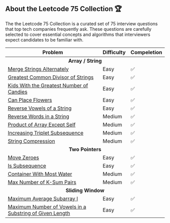## About the Leetcode 75 Collection 🏆 

The the Leetcode 75 Collection is a curated set of 75 interview questions that top tech companies frequently ask. These questions are carefully selected to cover essential concepts and algorithms that interviewers expect candidates to be familiar with.

<table>
  <thead>
    <tr>
      <th>Problem</th>
      <th>Difficulty</th>
      <th>Compeletion</th>
    </tr>
  </thead>
  <tbody>
    <tr>
      <td colspan="5" align="center">
        <strong>Array / String</strong>
      </td>
    </tr>
    <tr>
      <td>
        <a href="https://leetcode.com/problems/merge-strings-alternately/description/?envType=study-plan-v2&envId=leetcode-75" target="_blank">
          Merge Strings Alternately
        </a>
      </td>
      <td>Easy</td>
      <td>✅</td>
    </tr>
    <tr>
      <td>
        <a href="https://leetcode.com/problems/greatest-common-divisor-of-strings/description/?envType=study-plan-v2&envId=leetcode-75" target="_blank">
          Greatest Common Divisor of Strings
        </a>
      </td>
      <td>Easy</td>
      <td>✅</td>
    </tr>
    <tr>
      <td>
        <a href="https://leetcode.com/problems/kids-with-the-greatest-number-of-candies/description/?envType=study-plan-v2&envId=leetcode-75" target="_blank">
          Kids With the Greatest Number of Candies
        </a>
      </td>
      <td>Easy</td>
      <td>✅</td>
    </tr>
    <tr>
      <td>
        <a href="https://leetcode.com/problems/can-place-flowers/?envType=study-plan-v2&envId=leetcode-75" target="_blank">
          Can Place Flowers
        </a>
      </td>
      <td>Easy</td>
      <td>✅</td>
    </tr>
    <tr>
      <td>
        <a href="https://leetcode.com/problems/reverse-vowels-of-a-string/description/?envType=study-plan-v2&envId=leetcode-75" target="_blank">
          Reverse Vowels of a String
        </a>
      </td>
      <td>Easy</td>
      <td>✅</td>
    </tr>
    <tr>
      <td>
        <a href="https://leetcode.com/problems/reverse-words-in-a-string/description/?envType=study-plan-v2&envId=leetcode-75" target="_blank">
          Reverse Words in a String
        </a>
      </td>
      <td>Medium</td>
      <td>✅</td>
    </tr>
    <tr>
      <td>
        <a href="https://leetcode.com/problems/product-of-array-except-self/description/?envType=study-plan-v2&envId=leetcode-75" target="_blank">
          Product of Array Except Self
        </a>
      </td>
      <td>Medium</td>
      <td>✅</td>
    </tr>
    <tr>
      <td>
        <a href="https://leetcode.com/problems/increasing-triplet-subsequence/description/?envType=study-plan-v2&envId=leetcode-75" target="_blank">
          Increasing Triplet Subsequence
        </a>
      </td>
      <td>Medium</td>
      <td>✅</td>
    </tr>
    <tr>
      <td>
        <a href="https://leetcode.com/problems/string-compression/description/?envType=study-plan-v2&envId=leetcode-75" target="_blank">
          String Compression
        </a>
      </td>
      <td>Medium</td>
      <td>✅</td>
    </tr>
    <tr>
      <td colspan="5" align="center">
        <strong>Two Pointers</strong>
      </td>
    </tr>
    <tr>
      <td>
        <a href="https://leetcode.com/problems/move-zeroes/?envType=study-plan-v2&envId=leetcode-75" target="_blank">
          Move Zeroes
        </a>
      </td>
      <td>Easy</td>
      <td>✅</td>
    </tr>
    <tr>
      <td>
        <a href="https://leetcode.com/problems/is-subsequence/description/?envType=study-plan-v2&envId=leetcode-75" target="_blank">
          Is Subsequence
        </a>
      </td>
      <td>Easy</td>
      <td>✅</td>
    </tr>
    <tr>
      <td>
        <a href="https://leetcode.com/problems/container-with-most-water/description/?envType=study-plan-v2&envId=leetcode-75" target="_blank">
          Container With Most Water
        </a>
      </td>
      <td>Medium</td>
      <td>✅</td>
    </tr>
    <tr>
      <td>
        <a href="https://leetcode.com/problems/max-number-of-k-sum-pairs?envType=study-plan-v2&envId=leetcode-75" target="_blank">
          Max Number of K-Sum Pairs
        </a>
      </td>
      <td>Medium</td>
      <td>✅</td>
    </tr>
    <tr>
      <td colspan="5" align="center">
        <strong>Sliding Window</strong>
      </td>
    </tr>
      <tr>
      <td>
        <a href="https://leetcode.com/problems/maximum-average-subarray-i/description/?envType=study-plan-v2&envId=leetcode-75" target="_blank">
          Maximum Average Subarray I
        </a>
      </td>
      <td>Easy</td>
      <td>✅</td>
    </tr>
    </tr>
      <tr>
      <td>
        <a href="https://leetcode.com/problems/maximum-number-of-vowels-in-a-substring-of-given-length/description/?envType=study-plan-v2&envId=leetcode-75" target="_blank">
          Maximum Number of Vowels in a Substring of Given Length
        </a>
      </td>
      <td>Easy</td>
      <td>✅</td>
    </tr>
    
    
  </tbody>
</table>